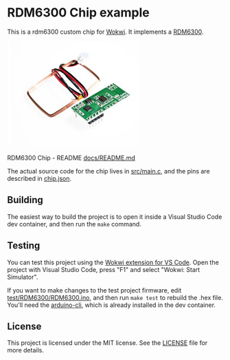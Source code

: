 # RDM6300 Chip example
This is a rdm6300 custom chip for [Wokwi](https://wokwi.com/projects/413756374638336001). It implements a [RDM6300](docs/README.md).

![rdm6300 photo](/docs/rdm6300_photo.png)

RDM6300 Chip - README [docs/README.md](docs/README.md)

The actual source code for the chip lives in [src/main.c](src/main.c), and the pins are described in [chip.json](chip.json).

## Building

The easiest way to build the project is to open it inside a Visual Studio Code dev container, and then run the `make` command.

## Testing

You can test this project using the [Wokwi extension for VS Code](https://marketplace.visualstudio.com/items?itemName=wokwi.wokwi-vscode). Open the project with Visual Studio Code, press "F1" and select "Wokwi: Start Simulator".

If you want to make changes to the test project firmware, edit [test/RDM6300/RDM6300.ino](test/RDM6300/RDM6300.ino), and then run `make test` to rebuild the .hex file. You'll need the [arduino-cli](https://arduino.github.io/arduino-cli/latest/installation/), which is already installed in the dev container.

## License

This project is licensed under the MIT license. See the [LICENSE](LICENSE) file for more details.
